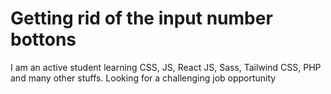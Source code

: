 # Getting rid of the input number bottons

I am an active student learning CSS, JS, React JS, Sass, Tailwind CSS, PHP and many other stuffs. Looking for a challenging job opportunity
